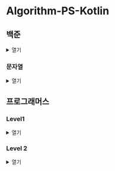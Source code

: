 # Algorithm-PS-Kotlin

## 백준

<details>
  <summary>열기</summary>
  <div markdown="1">

  [2166번 다각형의 면적](src/main/kotlin/baekjoon/b2166/B2166.kt)  
  [2239번 스도쿠](src/main/kotlin/baekjoon/b2239/B2239.kt)  
  [2473번 세 용액](src/main/kotlin/baekjoon/b2473/B2473.kt)  
  [9466번 텀 프로젝트](src/main/kotlin/baekjoon/b9466/B9466.kt)  
  [13334번 철로](src/main/kotlin/baekjoon/b13334/B13334.kt)  
  [1019번 책 페이지](src/main/kotlin/baekjoon/b1019/B1019.kt)  
  [2357번 최솟값과 최댓값](src/main/kotlin/baekjoon/b2357/B2357.kt)  
  [3015번 오아시스 재결합](src/main/kotlin/baekjoon/b3015/B3015.kt)  
  [11505번 구간 곱 구하기](src/main/kotlin/baekjoon/b11505/B11505.kt)  
  [2548번 대표 자연수](src/main/kotlin/baekjoon/b2548/B2548.kt)  
  [10971번 외판원 순회](src/main/kotlin/baekjoon/b10971/B10971.kt)  
  [10942번 팰린드롬?](src/main/kotlin/baekjoon/b10942/B10942.kt)  
  [1138번 한 줄로 서기](src/main/kotlin/baekjoon/b1138/B1138.kt)  
  [10819번 차이를 최대로](src/main/kotlin/baekjoon/b10819/B10819.kt)  
  [2210번 숫자판 점프](src/main/kotlin/baekjoon/b2210/B2210.kt)  
  [15658번 연산자 끼워넣기 (2)](src/main/kotlin/baekjoon/b15658/B15658.kt)  
  [14620번 개화](src/main/kotlin/baekjoon/b14620/B14620.kt)  
  [16922번 로마 숫자 만들기](src/main/kotlin/baekjoon/b16922/B16922.kt)  
  [1297번 TV 크기](src/main/kotlin/baekjoon/b1297/B1297.kt)  
  [11689번 GCD(n, k) = 1](src/main/kotlin/baekjoon/b11689/B11689.kt)  
  [12015번 가장 긴 증가하는 부분 수열 2](src/main/kotlin/baekjoon/b12015/B12015.kt)  
  [1417번 국회의원 선거](src/main/kotlin/baekjoon/b1417/B1417.kt)  
  [1026번 보물](src/main/kotlin/baekjoon/b1026/B1026.kt)  
  [17086번 아기 상어 2](src/main/kotlin/baekjoon/b17086/B17086.kt)  
  [2468번 안전 영역](src/main/kotlin/baekjoon/b2468/B2468.kt)  
  [13335번 트럭](src/main/kotlin/baekjoon/b13335/B13335.kt)  
  [9613번 GCD 합](src/main/kotlin/baekjoon/b9613/B9613.kt)  
  [18429번 근손실](src/main/kotlin/baekjoon/b18429/B18429.kt)  
  [16198번 에너지 모으기](src/main/kotlin/baekjoon/b16198/B16198.kt)  
  [10973번 이전 순열](src/main/kotlin/baekjoon/b10973/B10973.kt)
  [2961번 도영이가 만든 맛있는 음식](src/main/kotlin/baekjoon/b2961/B2961.kt)  
  [1058번 친구](src/main/kotlin/baekjoon/b1058/B1058.kt)  
  [5212번 지구 온난화](src/main/kotlin/baekjoon/b5212/B5212.kt)  
  [2502번 떡 먹는 호랑이](src/main/kotlin/baekjoon/b2502/B2502.kt)  
  [2304번 창고 다각형](src/main/kotlin/baekjoon/b2304/B2304.kt)  
  [1747번 소수&팰린드롬](src/main/kotlin/baekjoon/b1747/B1747.kt)  
  [16926번 배열 돌리기 1](src/main/kotlin/baekjoon/b16926/B16926.kt)  
  [16987번 계란으로 계란치기](src/main/kotlin/baekjoon/b16987/B16987.kt)  
  [2810번 컵홀더](src/main/kotlin/baekjoon/b2810/B2810.kt)  
  [2564번 경비원](src/main/kotlin/baekjoon/b2564/B2564.kt)  
  [1052번 물병](src/main/kotlin/baekjoon/b1052/B1052.kt)  
  [16918번 봄버맨](src/main/kotlin/baekjoon/b16918/B16918.kt)  
  [1790번 수 이어 쓰기 2](src/main/kotlin/baekjoon/b1790/B1790.kt)  
  [17609번 회문](src/main/kotlin/baekjoon/b17609/B17609.kt)  
  [1254번 팰린드롬 만들기](src/main/kotlin/baekjoon/b1254/B1254.kt)  
  [16935번 배열 돌리기 3](src/main/kotlin/baekjoon/b16935/B16935.kt)  
  [2002번 추월](src/main/kotlin/baekjoon/b2002/B2002.kt)  
  [2615번 오목](src/main/kotlin/baekjoon/b2615/B2615.kt)  
  [9996번 한국이 그리울 땐 서버에 접속하지](src/main/kotlin/baekjoon/b9996/B9996.kt)  
  [15954번 인형들](src/main/kotlin/baekjoon/b15954/B15954.kt)  
  [13414번 수강신청](src/main/kotlin/baekjoon/b13414/B13414.kt)  
  [2659번 십자카드 문제](src/main/kotlin/baekjoon/b2659/B2659.kt)

  </div>
</details>

### 문자열

<details>
  <summary>열기</summary>
  <div markdown="4">

  [15904번 UCPC는 무엇의 약자일까?](src/main/kotlin/baekjoon/strs/b15904/B15904.kt)  
  [11656번 접미사 배열](src/main/kotlin/baekjoon/strs/b11656/B11656.kt)  
  [1427번 소트인사이드](src/main/kotlin/baekjoon/strs/b1427/B1427.kt)  
  [11478번 서로 다른 부분 문자열의 개수](src/main/kotlin/baekjoon/strs/b11478/B11478.kt)

  </div>
</details>

## 프로그래머스

### Level1

<details>
  <summary>열기</summary>
  <div markdown="2">

  [신고 결과 받기(2022 카카오 공채)](src/main/kotlin/programmers/level1/P92334.kt)  
  [로또의 최고 순위와 최저 순위(2021 백엔드 데브매칭)](src/main/kotlin/programmers/level1/P77484.kt)  
  [신규 아이디 추천(2021 카카오 공채)](src/main/kotlin/programmers/level1/P72410.kt)  
  [숫자 문자열과 영단어(2021 카카오 인턴십)](src/main/kotlin/programmers/level1/P81301.kt)  
  [키패드 누르기(2020 카카오 인턴십)](src/main/kotlin/programmers/level1/P67256.kt)  
  [크레인 인형뽑기 게임(2019 카카오 개발자 겨울 인턴십)](src/main/kotlin/programmers/level1/P64061.kt)  
  [없는 숫자 더하기(월간 코드 챌린지 시즌3)](src/main/kotlin/programmers/level1/P86051.kt)  
  [음양 더하기(월간 코드 챌린지 시즌2)](src/main/kotlin/programmers/level1/P76501.kt)  
  [내적(월간 코드 챌린지 시즌1)](src/main/kotlin/programmers/level1/P70128.kt)  
  [소수 만들기(Summer/Winter Coding(~2018))](src/main/kotlin/programmers/level1/P12977.kt)  
  [K번째수](src/main/kotlin/programmers/level1/P42748.kt)  
  [모의고사](src/main/kotlin/programmers/level1/P42840.kt)  
  [체육복](src/main/kotlin/programmers/level1/P42862.kt)  
  [실패율(2019 카카오 공채)](src/main/kotlin/programmers/level1/P42889.kt)  
  [약수의 개수와 덧셈(월간 코드 챌린지 시즌2)](src/main/kotlin/programmers/level1/P77884.kt)  
  [3진법 뒤집기(월간 코드 챌린지 시즌1)](src/main/kotlin/programmers/level1/P68935.kt)  
  [두 개 뽑아서 더하기(월간 코드 챌린지 시즌1)](src/main/kotlin/programmers/level1/P68644.kt)  
  [2016년](src/main/kotlin/programmers/level1/P12901.kt)  
  [최소직사각형(위클리 챌린지)](src/main/kotlin/programmers/level1/P86491.kt)  
  [나머지가 1이 되는 수 찾기(월간 코드 챌린지 시즌3)](src/main/kotlin/programmers/level1/P87389.kt)  
  [부족한 금액 계산하기(위클리 챌린지)](src/main/kotlin/programmers/level1/P82612.kt)  
  [가운데 글자 가져오기](src/main/kotlin/programmers/level1/P12903.kt)  
  [나누어 떨어지는 숫자 배열](src/main/kotlin/programmers/level1/P12910.kt)  
  [두 정수 사이의 합](src/main/kotlin/programmers/level1/P12912.kt)  
  [문자열 내 마음대로 정렬하기](src/main/kotlin/programmers/level1/P12915.kt)  
  [문자열 내림차순으로 배치하기](src/main/kotlin/programmers/level1/P12917.kt)  
  [문자열 다루기 기본](src/main/kotlin/programmers/level1/P12918.kt)  
  [서울에서 김서방 찾기](src/main/kotlin/programmers/level1/P12919.kt)  
  [수박수박수박수박수박수?](src/main/kotlin/programmers/level1/P12922.kt)  
  [문자열을 정수로 바꾸기](src/main/kotlin/programmers/level1/P12925.kt)  
  [시저 암호](src/main/kotlin/programmers/level1/P12926.kt)  
  [약수의 합](src/main/kotlin/programmers/level1/P12928.kt)  
  [이상한 문자 만들기](src/main/kotlin/programmers/level1/P12930.kt)  
  [자릿수 더하기](src/main/kotlin/programmers/level1/P12931.kt)  
  [자연수 뒤집어 배열로 만들기](src/main/kotlin/programmers/level1/P12932.kt)  
  [정수 내림차순으로 배치하기](src/main/kotlin/programmers/level1/P12933.kt)  
  [정수 제곱근 판별](src/main/kotlin/programmers/level1/P12934.kt)  
  [제일 작은 수 제거하기](src/main/kotlin/programmers/level1/P12935.kt)  
  [짝수와 홀수](src/main/kotlin/programmers/level1/P12937.kt)  
  [최대공약수와 최소공배수](src/main/kotlin/programmers/level1/P12940.kt)  
  [콜라츠 추측](src/main/kotlin/programmers/level1/P12943.kt)  
  [평균 구하기](src/main/kotlin/programmers/level1/P12944.kt)  
  [하샤드 수](src/main/kotlin/programmers/level1/P12947.kt)  
  [핸드폰 번호 가리기](src/main/kotlin/programmers/level1/P12948.kt)  
  [행렬의 덧셈](src/main/kotlin/programmers/level1/P12950.kt)  
  [x만큼 간격이 있는 n개의 숫자](src/main/kotlin/programmers/level1/P12954.kt)  
  [직사각형 별찍기](src/main/kotlin/programmers/level1/P12969.kt)  
    
  </div>
</details>

### Level 2

<details>
  <summary>열기</summary>
  <div markdown="3">

  [문자열 압축(2020 카카오 공채)](src/main/kotlin/programmers/level2/P60057.kt)  
  [오픈채팅방(2019 카카오 공채)](src/main/kotlin/programmers/level2/P42888.kt)  
  [멀쩡한 사각형(Summer/Winter Coding(2019))](src/main/kotlin/programmers/level2/P62048.kt)  
  [기능개발](src/main/kotlin/programmers/level2/P42586.kt)  
  [타겟 넘버](src/main/kotlin/programmers/level2/P43165.kt)  
  [행렬 테두리 회전하기(2021 백엔드 데브매칭)](src/main/kotlin/programmers/level2/P77485.kt)  
  [메뉴 리뉴얼(2021 카카오 공채)](src/main/kotlin/programmers/level2/P72411.kt)  
  [괄호 변환(2020 카카오 공채)](src/main/kotlin/programmers/level2/P60058.kt)  
  [거리두기 확인하기(2021 카카오 인턴십)](src/main/kotlin/programmers/level2/P81302.kt)
  
  </div>
</details>
